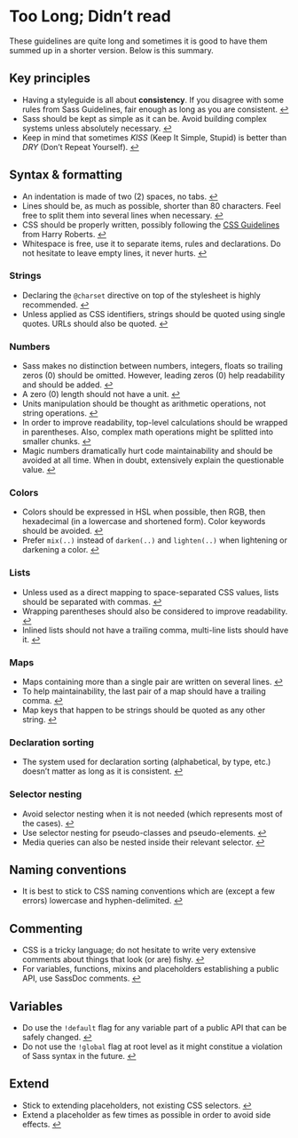 
# Too Long; Didn’t read

These guidelines are quite long and sometimes it is good to have them summed up in a shorter version. Below is this summary.

## Key principles

* Having a styleguide is all about **consistency**. If you disagree with some rules from Sass Guidelines, fair enough as long as you are consistent. [↩](#why-a-styleguide)
* Sass should be kept as simple as it can be. Avoid building complex systems unless absolutely necessary. [↩](#key-principles)
* Keep in mind that sometimes *KISS* (Keep It Simple, Stupid) is better than *DRY* (Don’t Repeat Yourself). [↩](#key-principles)

## Syntax & formatting

* An indentation is made of two (2) spaces, no tabs. [↩](#syntax--formatting)
* Lines should be, as much as possible, shorter than 80 characters. Feel free to split them into several lines when necessary. [↩](#syntax--formatting)
* CSS should be properly written, possibly following the [CSS Guidelines](http://cssguidelin.es) from Harry Roberts. [↩](#syntax--formatting)
* Whitespace is free, use it to separate items, rules and declarations. Do not hesitate to leave empty lines, it never hurts. [↩](#syntax--formatting)

### Strings

* Declaring the `@charset` directive on top of the stylesheet is highly recommended. [↩](#encoding)
* Unless applied as CSS identifiers, strings should be quoted using single quotes. URLs should also be quoted. [↩](#strings-as-css-values)

### Numbers

* Sass makes no distinction between numbers, integers, floats so trailing zeros (0) should be omitted. However, leading zeros (0) help readability and should be added. [↩](#zeros)
* A zero (0) length should not have a unit. [↩](#units)
* Units manipulation should be thought as arithmetic operations, not string operations. [↩](#units)
* In order to improve readability, top-level calculations should be wrapped in parentheses. Also, complex math operations might be splitted into smaller chunks. [↩](#calculations)
* Magic numbers dramatically hurt code maintainability and should be avoided at all time. When in doubt, extensively explain the questionable value. [↩](#magic-numbers)

### Colors

* Colors should be expressed in HSL when possible, then RGB, then hexadecimal (in a lowercase and shortened form). Color keywords should be avoided. [↩](#color-formats)
* Prefer `mix(..)` instead of `darken(..)` and `lighten(..)` when lightening or darkening a color. [↩](#lightening-and-darkening-colors)

### Lists

* Unless used as a direct mapping to space-separated CSS values, lists should be separated with commas. [↩](#lists)
* Wrapping parentheses should also be considered to improve readability. [↩](#lists)
* Inlined lists should not have a trailing comma, multi-line lists should have it. [↩](#lists)

### Maps

* Maps containing more than a single pair are written on several lines. [↩](#maps)
* To help maintainability, the last pair of a map should have a trailing comma. [↩](#maps)
* Map keys that happen to be strings should be quoted as any other string. [↩](#maps)

### Declaration sorting

* The system used for declaration sorting (alphabetical, by type, etc.) doesn’t matter as long as it is consistent. [↩](#declaration-sorting)

### Selector nesting

* Avoid selector nesting when it is not needed (which represents most of the cases). [↩](#selector-nesting)
* Use selector nesting for pseudo-classes and pseudo-elements. [↩](#selector-nesting)
* Media queries can also be nested inside their relevant selector. [↩](#selector-nesting)

## Naming conventions

* It is best to stick to CSS naming conventions which are (except a few errors) lowercase and hyphen-delimited. [↩](#naming-conventions)

## Commenting

* CSS is a tricky language; do not hesitate to write very extensive comments about things that look (or are) fishy. [↩](#commenting)
* For variables, functions, mixins and placeholders establishing a public API, use SassDoc comments. [↩](#documentation)

## Variables

* Do use the `!default` flag for any variable part of a public API that can be safely changed. [↩](#default-flag)
* Do not use the `!global` flag at root level as it might constitue a violation of Sass syntax in the future. [↩](#global-flag)

## Extend

* Stick to extending placeholders, not existing CSS selectors. [↩](#extend)
* Extend a placeholder as few times as possible in order to avoid side effects. [↩](#extend)
